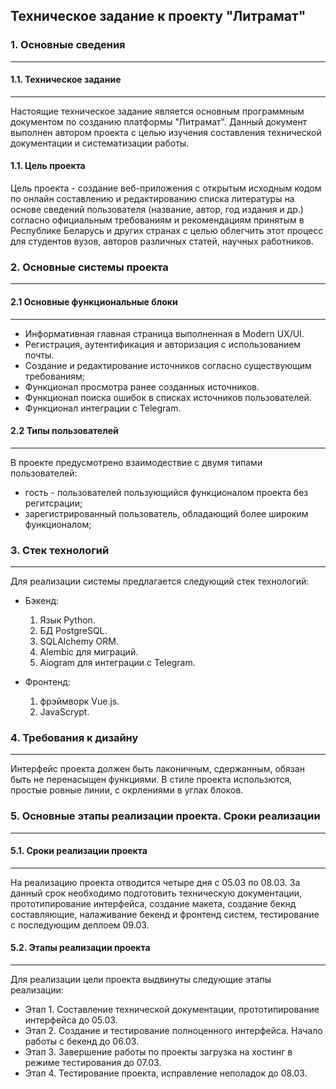 ## Техническое задание к проекту "Литрамат"

### 1. Основные сведения
---

#### 1.1. Техническое задание
--- 
Настоящие техническое задание является основным программным документом по созданию платформы "Литрамат".  Данный документ выполнен автором проекта с целью изучения составления технической документации и систематизации работы.

#### 1.1. Цель проекта
Цель проекта - создание веб-приложения с открытым исходным кодом по онлайн составлению и редактированию списка литературы на основе сведений пользователя (название, автор, год издания и др.) согласно официальным требованиям и рекомендациям принятым в Республике Беларусь и других странах с целью облегчить этот процесс для студентов вузов, авторов различных статей, научных работников.

### 2. Основные системы проекта
---

#### 2.1 Основные функциональные блоки
---

+ Информативная главная страница выполненная в Modern UX/UI.
+ Регистрация, аутентификация и авторизация с использованием почты.
+ Создание и редактирование источников согласно существующим требованиям;
+ Функционал просмотра ранее созданных источников.
+ Функционал поиска ошибок в списках источников пользователей.
+ Функционал интеграции с Telegram.

#### 2.2 Типы пользователей
---
В проекте предусмотрено взаимодествие с двумя типами пользователей: 
+ гость - пользователей пользующийся функционалом проекта без регитсрации;
+ зарегистрированный пользователь, обладающий более широким функционалом;


### 3. Стек технологий
---
Для реализации системы предлагается следующий стек технологий:

+ Бэкенд:
	1. Язык Python.
	2. БД PostgreSQL.
	3. SQLAlchemy ORM.
	4. Alembic для миграций.
	5. Aiogram для интеграции с Telegram.

+ Фронтенд:
	1. фрэймворк Vue.js.
	2. JavaScrypt.

### 4. Требования к дизайну
---

Интерфейс проекта должен быть лаконичным, сдержанным, обязан быть не перенасыщен функциями. В стиле проекта использются, простые ровные линии, с окрлениями в углах блоков.

### 5. Основные этапы реализации проекта. Сроки реализации
---

#### 5.1. Сроки реализации проекта
---
На реализацию проекта отводится четыре дня с 05.03 по 08.03. За данный срок необходимо подготовить техническую документации, прототипирование интерфейса, создание макета, создание бекнд составляющие, налаживание бекенд и фронтенд систем, тестирование с последующим деплоем 09.03.

#### 5.2. Этапы реализации проекта
---

Для реализации цели проекта выдвинуты следующие этапы реализации:
+ Этап 1. Составление технической документации, прототипирование 
интерфейса до 05.03.
+ Этап 2. Создание и тестирование полноценного интерфейса. Начало работы с бекенд до 06.03.  
+ Этап 3. Завершение работы по проекты загрузка на хостинг в режиме тестирования до 07.03.
+ Этап 4. Тестирование проекта, исправление неполадок до 08.03. 

